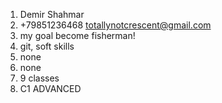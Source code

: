 1. Demir Shahmar
2. +79851236468 totallynotcrescent@gmail.com
3. my goal become fisherman!
4. git, soft skills
5. none
6. none
7. 9 classes
8. C1 ADVANCED